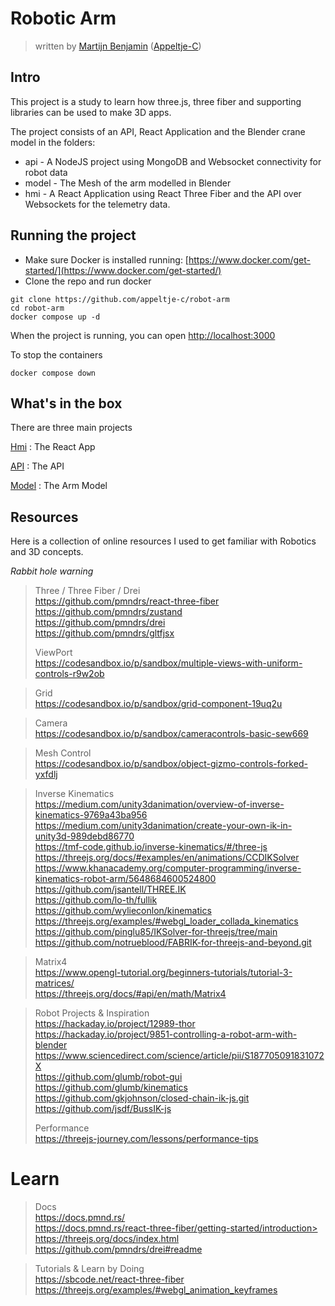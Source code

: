 # Robotic Arm

> written
> by [Martijn Benjamin](https://www.linkedin.com/in/martijn-benjamin/) ([Appeltje-C](https://github.com/appeltje-c))
>

## Intro

This project is a study to learn how three.js, three fiber and supporting libraries can be used to make 3D apps.

The project consists of an API, React Application and the Blender crane model in the folders:

* api - A NodeJS project using MongoDB and Websocket connectivity for robot data
* model - The Mesh of the arm modelled in Blender
* hmi - A React Application using React Three Fiber and the API over Websockets for the telemetry data.

## Running the project

* Make sure Docker is installed running: [https://www.docker.com/get-started/](https://www.docker.com/get-started/)
* Clone the repo and run docker

```shell
git clone https://github.com/appeltje-c/robot-arm
cd robot-arm
docker compose up -d
```

When the project is running, you can open [http://localhost:3000](http://localhost:3000)

To stop the containers

```shell
docker compose down
```

## What's in the box

There are three main projects

[Hmi](hmi/README.md) : The React App

[API](./api/README.md) : The API

[Model](./model/README.md) : The Arm Model

## Resources

Here is a collection of online resources I used to get familiar with Robotics and 3D concepts.

*Rabbit hole warning*

> Three / Three Fiber / Drei <br/>
> https://github.com/pmndrs/react-three-fiber <br/>
> https://github.com/pmndrs/zustand <br/>
> https://github.com/pmndrs/drei <br/>
> https://github.com/pmndrs/gltfjsx <br/>
>
> ViewPort<br/>
> https://codesandbox.io/p/sandbox/multiple-views-with-uniform-controls-r9w2ob

> Grid <br/>
> https://codesandbox.io/p/sandbox/grid-component-19uq2u

> Camera <br/>
> https://codesandbox.io/p/sandbox/cameracontrols-basic-sew669

> Mesh Control <br/>
> https://codesandbox.io/p/sandbox/object-gizmo-controls-forked-yxfdlj

> Inverse Kinematics <br/>
> https://medium.com/unity3danimation/overview-of-inverse-kinematics-9769a43ba956 <br/>
> https://medium.com/unity3danimation/create-your-own-ik-in-unity3d-989debd86770 <br/>
> https://tmf-code.github.io/inverse-kinematics/#/three-js <br/>
> https://threejs.org/docs/#examples/en/animations/CCDIKSolver <br/>
> https://www.khanacademy.org/computer-programming/inverse-kinematics-robot-arm/5648684600524800 <br/>
> https://github.com/jsantell/THREE.IK <br/>
> https://github.com/lo-th/fullik <br/>
> https://github.com/wylieconlon/kinematics <br/>
> https://threejs.org/examples/#webgl_loader_collada_kinematics <br/>
> https://github.com/pinglu85/IKSolver-for-threejs/tree/main <br/>
> https://github.com/notrueblood/FABRIK-for-threejs-and-beyond.git <br/>

> Matrix4 <br/>
> https://www.opengl-tutorial.org/beginners-tutorials/tutorial-3-matrices/ <br/>
> https://threejs.org/docs/#api/en/math/Matrix4 <br/>

> Robot Projects & Inspiration <br/>
> https://hackaday.io/project/12989-thor <br/>
> https://hackaday.io/project/9851-controlling-a-robot-arm-with-blender <br/>
> https://www.sciencedirect.com/science/article/pii/S187705091831072X <br/>
> https://github.com/glumb/robot-gui <br/>
> https://github.com/glumb/kinematics <br/>
> https://github.com/gkjohnson/closed-chain-ik-js.git <br/>
> https://github.com/jsdf/BussIK-js <br/>
>
> Performance <br/>
> https://threejs-journey.com/lessons/performance-tips
>
>

# Learn

> Docs <br/>
> https://docs.pmnd.rs/ <br/>
> https://docs.pmnd.rs/react-three-fiber/getting-started/introduction> <br/>
> https://threejs.org/docs/index.html <br/>
> https://github.com/pmndrs/drei#readme <br/>
>

> Tutorials & Learn by Doing <br/>
> https://sbcode.net/react-three-fiber <br/>
> https://threejs.org/examples/#webgl_animation_keyframes <br/>
>
>
> 

